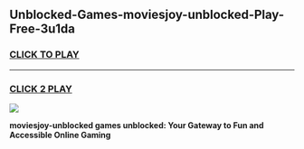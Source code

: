 
## Unblocked-Games-moviesjoy-unblocked-Play-Free-3u1da
<h3>
<a href="https://premium76.site?title=moviesjoy-unblocked&ref=18A1">CLICK TO PLAY</a></h3>
<hr>

<h3>
<a href="https://premium76.site?title=moviesjoy-unblocked&ref=18A1">CLICK 2 PLAY</a>
  
</h3>

<a href="https://premium76.site?title=moviesjoy-unblocked&ref=18A1"><img src="https://clearcache.store/games.png"></a>


**moviesjoy-unblocked games unblocked: Your Gateway to Fun and Accessible Online Gaming**
